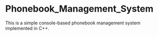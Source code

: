 # Phonebook_Management_System
 This is a simple console-based phonebook management system implemented in C++.
